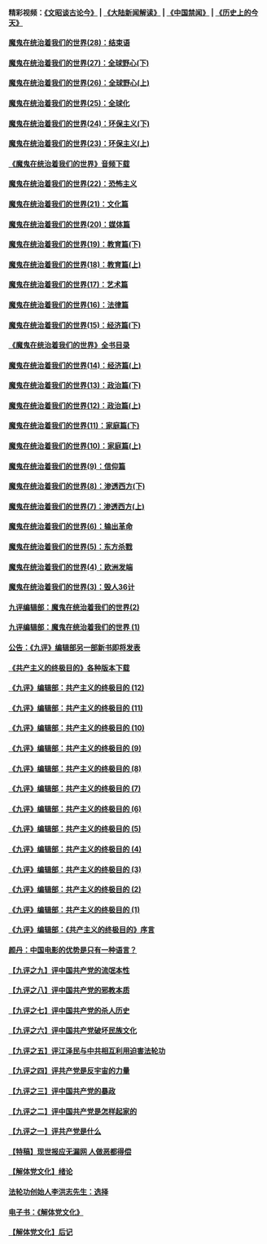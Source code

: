 #### 精彩视频：[《文昭谈古论今》](https://github.com/gfw-breaker/wenzhao/blob/master/README.md?t=01081830) | [《大陆新闻解读》](https://github.com/gfw-breaker/ntdtv-comedy/blob/master/README.md?t=01081830) | [《中国禁闻》](https://github.com/gfw-breaker/ntdtv-news/blob/master/README.md?t=01081830) | [《历史上的今天》](https://github.com/gfw-breaker/today-in-history/blob/master/README.md?t=01081830) 

#### [魔鬼在统治着我们的世界(28)：结束语](../pages/nsc422/n10936246.md?t=01081830) 

#### [魔鬼在统治着我们的世界(27)：全球野心(下)](../pages/nsc422/n10928319.md?t=01081830) 

#### [魔鬼在统治着我们的世界(26)：全球野心(上)](../pages/nsc422/n10900318.md?t=01081830) 

#### [魔鬼在统治着我们的世界(25)：全球化](../pages/nsc422/n10788205.md?t=01081830) 

#### [魔鬼在统治着我们的世界(24)：环保主义(下)](../pages/nsc422/n10695307.md?t=01081830) 

#### [魔鬼在统治着我们的世界(23)：环保主义(上)](../pages/nsc422/n10688613.md?t=01081830) 

#### [《魔鬼在统治着我们的世界》音频下载](../pages/nsc422/n10635553.md?t=01081830) 

#### [魔鬼在统治着我们的世界(22)：恐怖主义](../pages/nsc422/n10614727.md?t=01081830) 

#### [魔鬼在统治着我们的世界(21)：文化篇](../pages/nsc422/n10597706.md?t=01081830) 

#### [魔鬼在统治着我们的世界(20)：媒体篇](../pages/nsc422/n10586579.md?t=01081830) 

#### [魔鬼在统治着我们的世界(19)：教育篇(下)](../pages/nsc422/n10564808.md?t=01081830) 

#### [魔鬼在统治着我们的世界(18)：教育篇(上)](../pages/nsc422/n10526970.md?t=01081830) 

#### [魔鬼在统治着我们的世界(17)：艺术篇](../pages/nsc422/n10499093.md?t=01081830) 

#### [魔鬼在统治着我们的世界(16)：法律篇](../pages/nsc422/n10485969.md?t=01081830) 

#### [魔鬼在统治着我们的世界(15)：经济篇(下)](../pages/nsc422/n10469975.md?t=01081830) 

#### [《魔鬼在统治着我们的世界》全书目录](../pages/nsc422/n10464261.md?t=01081830) 

#### [魔鬼在统治着我们的世界(14)：经济篇(上)](../pages/nsc422/n10457370.md?t=01081830) 

#### [魔鬼在统治着我们的世界(13)：政治篇(下)](../pages/nsc422/n10448270.md?t=01081830) 

#### [魔鬼在统治着我们的世界(12)：政治篇(上)](../pages/nsc422/n10444576.md?t=01081830) 

#### [魔鬼在统治着我们的世界(11)：家庭篇(下)](../pages/nsc422/n10440961.md?t=01081830) 

#### [魔鬼在统治着我们的世界(10)：家庭篇(上)](../pages/nsc422/n10435448.md?t=01081830) 

#### [魔鬼在统治着我们的世界(9)：信仰篇](../pages/nsc422/n10432159.md?t=01081830) 

#### [魔鬼在统治着我们的世界(8)：渗透西方(下)](../pages/nsc422/n10429603.md?t=01081830) 

#### [魔鬼在统治着我们的世界(7)：渗透西方(上)](../pages/nsc422/n10426013.md?t=01081830) 

#### [魔鬼在统治着我们的世界(6)：输出革命](../pages/nsc422/n10421536.md?t=01081830) 

#### [魔鬼在统治着我们的世界(5)：东方杀戮](../pages/nsc422/n10417707.md?t=01081830) 

#### [魔鬼在统治着我们的世界(4)：欧洲发端](../pages/nsc422/n10414890.md?t=01081830) 

#### [魔鬼在统治着我们的世界(3)：毁人36计](../pages/nsc422/n10411583.md?t=01081830) 

#### [九评编辑部：魔鬼在统治着我们的世界(2)](../pages/nsc422/n10410036.md?t=01081830) 

#### [九评编辑部：魔鬼在统治着我们的世界 (1)](../pages/nsc422/n10406825.md?t=01081830) 

#### [公告：《九评》编辑部另一部新书即将发表](../pages/nsc422/n10405104.md?t=01081830) 

#### [《共产主义的终极目的》各种版本下载](../pages/nsc422/n10022138.md?t=01081830) 

#### [《九评》编辑部：共产主义的终极目的 (12)](../pages/nsc422/n9933272.md?t=01081830) 

#### [《九评》编辑部：共产主义的终极目的 (11)](../pages/nsc422/n9924973.md?t=01081830) 

#### [《九评》编辑部：共产主义的终极目的 (10)](../pages/nsc422/n9920883.md?t=01081830) 

#### [《九评》编辑部：共产主义的终极目的 (9)](../pages/nsc422/n9916363.md?t=01081830) 

#### [《九评》编辑部：共产主义的终极目的 (8)](../pages/nsc422/n9912488.md?t=01081830) 

#### [《九评》编辑部：共产主义的终极目的 (7)](../pages/nsc422/n9901176.md?t=01081830) 

#### [《九评》编辑部：共产主义的终极目的 (6)](../pages/nsc422/n9899359.md?t=01081830) 

#### [《九评》编辑部：共产主义的终极目的 (5)](../pages/nsc422/n9893174.md?t=01081830) 

#### [《九评》编辑部：共产主义的终极目的 (4)](../pages/nsc422/n9891246.md?t=01081830) 

#### [《九评》编辑部：共产主义的终极目的 (3)](../pages/nsc422/n9879879.md?t=01081830) 

#### [《九评》编辑部：共产主义的终极目的 (2)](../pages/nsc422/n9876205.md?t=01081830) 

#### [《九评》编辑部：共产主义的终极目的 (1)](../pages/nsc422/n9865857.md?t=01081830) 

#### [《九评》编辑部：《共产主义的终极目的》序言](../pages/nsc422/n9862666.md?t=01081830) 

#### [颜丹：中国电影的优势是只有一种语言？](../pages/nsc422/n9583062.md?t=01081830) 

#### [【九评之九】评中国共产党的流氓本性](../pages/nsc422/n737542.md?t=01081830) 

#### [【九评之八】评中国共产党的邪教本质](../pages/nsc422/n735942.md?t=01081830) 

#### [【九评之七】评中国共产党的杀人历史](../pages/nsc422/n733806.md?t=01081830) 

#### [【九评之六】评中国共产党破坏民族文化](../pages/nsc422/n731667.md?t=01081830) 

#### [【九评之五】评江泽民与中共相互利用迫害法轮功](../pages/nsc422/n730058.md?t=01081830) 

#### [【九评之四】评共产党是反宇宙的力量](../pages/nsc422/n727814.md?t=01081830) 

#### [【九评之三】评中国共产党的暴政](../pages/nsc422/n725597.md?t=01081830) 

#### [【九评之二】评中国共产党是怎样起家的](../pages/nsc422/n723946.md?t=01081830) 

#### [【九评之一】评共产党是什么](../pages/nsc422/n722529.md?t=01081830) 

#### [【特稿】现世报应无漏网 人做恶都得偿](../pages/nsc422/n4215167.md?t=01081830) 

#### [【解体党文化】绪论](../pages/nsc422/n1449356.md?t=01081830) 

#### [法轮功创始人李洪志先生：选择](../pages/nsc422/n3580738.md?t=01081830) 

#### [电子书：《解体党文化》](../pages/nsc422/n1573484.md?t=01081830) 

#### [【解体党文化】后记](../pages/nsc422/n1531999.md?t=01081830) 

